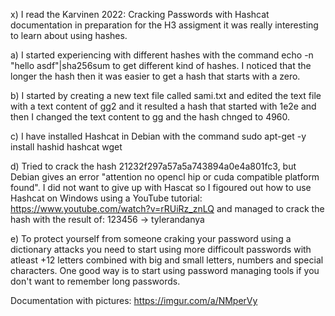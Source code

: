 x) I read the Karvinen 2022: Cracking Passwords with Hashcat documentation in preparation for the H3 assigment it was really interesting to learn about using hashes.

a) I started experiencing with different hashes with the command echo -n "hello asdf"|sha256sum to get different kind of hashes. I noticed that the longer the hash then it was easier to get a hash that starts with a zero.

b) I started by creating a new text file called sami.txt and edited the text file with a text content of gg2 and it resulted a hash that started with 1e2e and then I changed the text content to gg and the hash chnged to 4960.

c) I have installed Hashcat in Debian with the command sudo apt-get -y install hashid hashcat wget

d) Tried to crack the hash 21232f297a57a5a743894a0e4a801fc3, but Debian gives an error "attention no opencl hip or cuda compatible platform found".
   I did not want to give up with Hascat so I figoured out how to use Hashcat on Windows using a YouTube tutorial: https://www.youtube.com/watch?v=rRUiRz_znLQ and managed to crack the hash with the result of: 123456 -> tylerandanya

e) To protect yourself from someone craking your password using a dictionary attacks you need to start using more difficoult passwords with atleast +12 letters combined with big and small letters, numbers and special characters. One good way is to start using password managing tools if you don't want to remember long passwords.

Documentation with pictures: https://imgur.com/a/NMperVy
